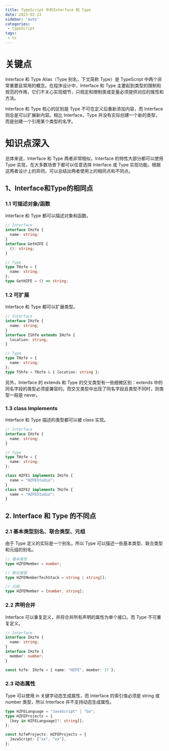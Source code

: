 ```yaml
---
title: TypeScript 中的Interface 和 Type
date: 2023-02-23
sidebar: 'auto'
categories:
 - typeScript
tags:
 - ts
---
```


# 关键点
Interface 和 Type Alias（Type 别名，下文简称 Type）是 TypeScript 中两个非常重要且常用的概念。在程序设计中，Interface 和 Type 主要起到类型的限制和规范的作用，它们不关心实现细节，只规定和限制类或变量必须提供对应的属性和方法。

Interface 和 Type 核心的区别是 Type 不可在定义后重新添加内容，而 Interface 则总是可以扩展新内容。相比 Interface，Type 并没有实际创建一个新的类型，而是创建一个引用某个类型的名字。

# 知识点深入
总体来说，Interface 和 Type 两者非常相似，Interface 的特性大部分都可以使用 Type 实现，在大多数场景下都可以任意选择 Interface 或 Type 实现功能。根据这两者设计上的异同，可以总结出两者使用上的相同点和不同点。
## 1、Interface和Type的相同点
### 1.1 可描述对象/函数
Interface 和 Type 都可以描述对象和函数。
```typescript
// Interface
interface IHzfe {
  name: string;
}
interface GetHZFE {
  (): string;
}

// Type
type THzfe = {
  name: string;
};
type GetHZFE = () => string;
```
### 1.2 可扩展
Interface 和 Type 都可以扩展类型。
```typescript
// Interface
interface IHzfe {
  name: string;
}
interface IShfe extends IHzfe {
  location: string;
}

// Type
type THzfe = {
  name: string;
};
type TShfe = THzfe & { location: string };
```
另外，Interface 的 extends 和 Type 的交叉类型有一些细微区别：extends 中的同名字段的类型必须是兼容的。而交叉类型中出现了同名字段且类型不同时，则类型一般是 never。
### 1.3 class Implements
Interface 和 Type 描述的类型都可以被 class 实现。
```typescript
// Interface
interface IHzfe {
  name: string;
}

// Type
type THzfe = {
  name: string;
};

class HZFE1 implements IHzfe {
  name = "HZFEStudio";
}
class HZFE2 implements THzfe {
  name = "HZFEStudio";
}
```
## 2. Interface 和 Type 的不同点
### 2.1 基本类型别名、联合类型、元组
由于 Type 定义的实际是一个别名，所以 Type 可以描述一些基本类型、联合类型和元组的别名。
```typescript
// 基本类型
type HZFEMember = number;

// 联合类型
type HZFEMemberTechStack = string | string[];

// 元组
type HZFEMember = [number, string];
```
### 2.2 声明合并
Interface 可以重复定义，并将合并所有声明的属性为单个接口。而 Type 不可重复定义。
```typescript
// Interface
interface IHzfe {
  name: string;
}
interface IHzfe {
  member: number;
}

const hzfe: IHzfe = { name: "HZFE", member: 17 };
```
### 2.3 动态属性
Type 可以使用 in 关键字动态生成属性，而 Interface 的索引值必须是 string 或 number 类型，所以 Interface 并不支持动态生成属性。
```typescript
type HZFELanguage = "JavaScript" | "Go";
type HZFEProjects = {
  [key in HZFELanguage]?: string[];
};

const hzfeProjects: HZFEProjects = {
  JavaScript: ["xx", "xx"],
};
```


